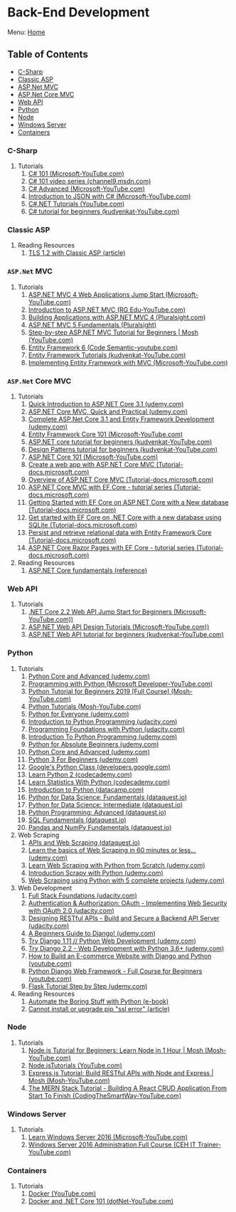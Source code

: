 # Back-End Development

Menu: [Home](./README.md)

## Table of Contents

- [C-Sharp](#c-sharp)
- [Classic ASP](#classic-asp)
- [ASP.Net MVC](#aspnet-mvc)
- [ASP.Net Core MVC](#aspnet-core-mvc)
- [Web API](#web-api)
- [Python](#python)
- [Node](#node)
- [Windows Server](#windows-server)
- [Containers](#containers)

### C-Sharp

1. Tutorials
    1. [C# 101 (Microsoft-YouTube.com)](https://www.youtube.com/playlist?list=PLdo4fOcmZ0oVxKLQCHpiUWun7vlJJvUiN "C# 101 - In this first video of a full Intro to C# video series, Scott Hanselman and Kendra Havens review the basics of C# from building a simple Hello World application to knowing about Object Oriented Programming with Microsoft experts!")
    1. [C# 101 video series (channel9.msdn.com)](https://channel9.msdn.com/Series/CSharp-101/ "In this first video of a full Intro to C# video series, Scott Hanselman and Kendra Havens review the basics of C# from building a simple Hello World application to knowing about Object Oriented Programming with Microsoft experts!")
    1. [C# Advanced (Microsoft-YouTube.com)](https://www.youtube.com/playlist?list=PLdo4fOcmZ0oXzJ3FC-ApBes-0klFN9kr9 "C# Advanced - LINQ SERIES: Language Integrated Query, LINQ, provides a consistent syntax to query any data source. More than that, the compiler and libraries translate that consistent syntax to native queries for each different data source. You learn LINQ, and you can efficiently access data from databases, cloud storage, objects in memory, JSON or XML data sources. In this series, you’ll learn how to write LINQ queries. You’ll also learn about the mechanisms LINQ uses to translate your C# code into native queries for specific data sources. ASYNC SERIES: Modern applications require asynchronous processing. You may make network calls to services in the cloud or on other machines. You may be starting long-running processes to analyze large data sets. The C# language has features that make async programs easier to reason about and understand. In this series, you’ll learn about “async” and “await”, and the Task class. You’ll learn how these features work together to help you to write asynchronous applications.")
    1. [Introduction to JSON with C# (Microsoft-YouTube.com)](https://www.YouTube.com/playlist?list=PLsrZV8shpwjM_eZZ-11lEby-bWmPrNem9)
    1. [C#.NET Tutorials (YouTube.com)](https://www.YouTube.com/playlist?list=PLTjRvDozrdlz3_FPXwb6lX_HoGXa09Yef)
    1. [C# tutorial for beginners (kudvenkat-YouTube.com)](https://www.youtube.com/playlist?list=PLAC325451207E3105)

### Classic ASP

1. Reading Resources
    1. [TLS 1.2 with Classic ASP (article)](https://dhali.com/programming/tls-1-2-with-classic-asp/ "TLS 1.2 with Classic ASP")

### `ASP.Net` MVC

1. Tutorials
    1. [ASP.NET MVC 4 Web Applications Jump Start (Microsoft-YouTube.com)](https://www.YouTube.com/playlist?list=PLIoX3-mcY80gktuMgl7UqkXD3Zl6oFOCM)
    1. [Introduction to ASP.NET MVC (RG Edu-YouTube.com)](https://www.youtube.com/playlist?list=PLIoX3-mcY80gLduhSJcrH0wAefC6gyS_C)
    1. [Building Applications with ASP.NET MVC 4 (Pluralsight.com)](https://www.pluralsight.com/courses/mvc4-building)
    1. [ASP.NET MVC 5 Fundamentals (Pluralsight)](https://www.pluralsight.com/courses/aspdotnet-mvc5-fundamentals)
    1. [Step-by-step ASP.NET MVC Tutorial for Beginners | Mosh (YouTube.com)](https://www.YouTube.com/watch?v=E7Voso411Vs&list=PLTjRvDozrdlwG-Gl0I1vCA7NUBS0mif8F&index=2&t=0s)
    1. [Entity Framework 6 (Code Semantic-youtube.com)](https://www.youtube.com/playlist?list=PLUU6Q8aGTpKV4bfIPiqGANF2OpbFbE0vl)
    1. [Entity Framework Tutorials (kudvenkat-YouTube.com)](https://www.youtube.com/playlist?list=PL6n9fhu94yhUPBSX-E2aJCnCR3-_6zBZx)
    1. [Implementing Entity Framework with MVC (Microsoft-YouTube.com)](https://www.YouTube.com/watch?v=ok3kajIFHow)

### `ASP.Net` Core MVC

1. Tutorials
    1. [Quick Introduction to ASP.NET Core 3.1 (udemy.com)](https://www.udemy.com/course/asp-net-core/ "Free 4 Hours - This is an introductory course on ASP.NET Core 3.1. This course is for anyone who is new to asp.net core 3.1 or who is familiar with ASP.NET  and wants to take a first stab at understanding what is different in asp.net core 3.1.")
    1. [ASP.NET Core MVC, Quick and Practical (udemy.com)](https://www.udemy.com/course/aspnet-core-mvc-quick-and-practical/ "Free 2.5 Hours - ASP.NET Core MVC is a lightweight, fast and cross-platform framework for building web and cloud applications, built on top of .NET Core framework. This course is a quick and practical way to learn ASP.NET Core MVC and it aimed to help you start developing your real-world applications in this framework. By the end of the course you will know how modern web applications are designed and, you have a practical source code with a custom user-management system and authentication to kick start your project. This course has a progressive approach. It is started by explaining MVC (Model-View-Controller) design pattern and showing how it is implemented in .NET Core and then step by step we will move forward and complete our application while I explain the concepts in a simple language")
    1. [Complete ASP.Net Core 3.1 and Entity Framework Development (udemy.com)](https://www.udemy.com/course/complete-aspnet-core-31-and-entity-framework-development/ "Free 14.5 Hours - Learn how to build an Employee Leave Management System using .Net Core, Entity Framework, Code-First and the Repository Pattern. This course will show you how to use Visual Studio, Microsoft SQL Server Express and explore dynamic web development with Bootstrap and JQuery and various front-end libraries. ASP.NET Core is Microsoft's modern, cross-platform framework for building enterprise ready web applications. In this course,  you will learn everything you need to know about building ASP.NET Core applications, from understanding the folder structure and files, to building a complete web application.")
    1. [Entity Framework Core 101 (Microsoft-YouTube.com)](https://www.youtube.com/playlist?list=PLdo4fOcmZ0oX7uTkjYwvCJDG2qhcSzwZ6 "Entity Framework Core 101 - Entity Framework Core is an Object-Relational Mapper that simplifies working with relational databases using strongly-typed .NET objects. This 101-level, intro video series will walk you getting started with EF, building an ASP.NET Core Web Apps with EF Core, and performance tips to help you along the way!")
    1. [ASP.NET core tutorial for beginners (kudvenkat-YouTube.com)](https://www.youtube.com/playlist?list=PL6n9fhu94yhVkdrusLaQsfERmL_Jh4XmU)
    1. [Design Patterns tutorial for beginners (kudvenkat-YouTube.com)](https://www.youtube.com/playlist?list=PL6n9fhu94yhUbctIoxoVTrklN3LMwTCmd)
    1. [ASP.NET Core 101 (Microsoft-YouTube.com)](https://www.youtube.com/playlist?list=PLdo4fOcmZ0oW8nviYduHq7bmKode-p8Wy "ASP.NET Core 101 - ASP.NET is an open source web framework, created by Microsoft, for building modern web apps and services with .NET. In this introductory video series, Scott Hanselman and Leslie Richardson explain how to utilize the right tools for building your ASP.NET Core website. Including Blazor components and publishing your website to Azure!")
    1. [Create a web app with ASP.NET Core MVC (Tutorial-docs.microsoft.com)](https://docs.microsoft.com/en-us/aspnet/core/Tutorials/first-mvc-app/?view=aspnetcore-3.1)
    1. [Overview of ASP.NET Core MVC (Tutorial-docs.microsoft.com)](https://docs.microsoft.com/en-us/aspnet/core/mvc/overview?view=aspnetcore-3.1)
    1. [ASP.NET Core MVC with EF Core - tutorial series (Tutorial-docs.microsoft.com)](https://docs.microsoft.com/en-us/aspnet/core/data/ef-mvc/?view=aspnetcore-3.1)
    1. [Getting Started with EF Core on ASP.NET Core with a New database (Tutorial-docs.microsoft.com)](https://docs.microsoft.com/en-us/aspnet/core/data/ef-rp/intro?toc=%2Faspnet%2Fcore%2Ftoc.json&bc=%2Faspnet%2Fcore%2Fbreadcrumb%2Ftoc.json&view=aspnetcore-3.1&tabs=visual-studio)
    1. [Get started with EF Core on .NET Core with a new database using SQLite (Tutorial-docs.microsoft.com)](https://docs.microsoft.com/en-us/ef/core/get-started/netcore/new-db-sqlite)
    1. [Persist and retrieve relational data with Entity Framework Core (Tutorial-docs.microsoft.com)](https://docs.microsoft.com/en-us/learn/modules/persist-data-ef-core/?view=aspnetcore-3.1)
    1. [ASP.NET Core Razor Pages with EF Core - tutorial series (Tutorial-docs.microsoft.com)](https://docs.microsoft.com/en-us/aspnet/core/data/ef-rp/?view=aspnetcore-3.1)
1. Reading Resources
    1. [ASP.NET Core fundamentals (reference)](https://docs.microsoft.com/en-us/aspnet/core/fundamentals/?view=aspnetcore-3.1&tabs=windows)

### Web API

1. Tutorials
    1. [.NET Core 2.2 Web API Jump Start for Beginners (Microsoft-YouTube.com))](https://www.youtube.com/watch?v=s3H2mfkOi9g "A short tutorial on how to create a .NET Core 2.2 Web API fast.")
    1. [ASP.NET Web API Design Tutorials (Microsoft-YouTube.com))](https://www.youtube.com/watch?v=kN8IiQWQfVU "ASP.NET Web API Design Tutorials - This course introduces the basics of the ASP.NET Web API. The ASP.NET Web API is a rich, flexible framework for building HTTP based endpoints and client. ASP.NET Web API is a framework that makes it easy to build HTTP services that reach a broad range of clients, including browsers and mobile devices. ASP.NET Web API is an ideal platform for building RESTful applications on the .NET Framework.")
    1. [ASP.NET Web API tutorial for beginners (kudvenkat-YouTube.com)](https://www.youtube.com/playlist?list=PL6n9fhu94yhW7yoUOGNOfHurUE6bpOO2b)

### Python

1. Tutorials
    1. [Python Core and Advanced (udemy.com)](https://www.udemy.com/course/python-core-and-advanced/ "Free 8.5 - Whether you are a College student learning the fundamentals of Python or a Data Science expert using python to analyze your data or a Web Developer using python frameworks like DJango or a Experienced python developer who wants to fill in the gaps , this course will help you accomplish your goals.")
    1. [Programming with Python (Microsoft Developer-YouTube.com)](https://www.youtube.com/playlist?list=PLlrxD0HtieHhS8VzuMCfQD4uJ9yne1mE6)
    1. [Python Tutorial for Beginners 2019 [Full Course] (Mosh-YouTube.com)](https://www.YouTube.com/watch?v=_uQrJ0TkZlc)
    1. [Python Tutorials (Mosh-YouTube.com)](https://www.YouTube.com/playlist?list=PLTjRvDozrdlxj5wgH4qkvwSOdHLOCx10f)
    1. [Python for Everyone (udemy.com)](https://www.udemy.com/python-for-every1/ "This course created for Data Science, AI , ML, DL , Automation Testers, Big Data , Web Developer Aspirants etc")
    1. [Introduction to Python Programming (udacity.com)](https://www.udacity.com/course/introduction-to-python--ud1110 "In this course, you'll learn the fundamentals of the Python programming language, along with programming best practices.")
    1. [Programming Foundations with Python (udacity.com)](https://www.udacity.com/course/programming-foundations-with-python--ud036 "Introductory programming class to learn Object-Oriented Programming, a must-have technique to reuse and share code easily. Learn by making projects that spread happiness!")
    1. [Introduction To Python Programming (udemy.com)](https://www.udemy.com/pythonforbeginnersintro/ "A Quick and Easy Intro into Python Programming")
    1. [Python for Absolute Beginners (udemy.com)](https://www.udemy.com/pythonforbeginnersintro/ "Python 101 - learn python programming from scratch with hands on exercises in this free python tutorial!")
    1. [Python Core and Advanced (udemy.com)](https://www.udemy.com/python-core-and-advanced/ "Master the fundamentals of Python in easy steps")
    1. [Python 3 For Beginners (udemy.com)](https://www.udemy.com/python-masterclass-for-beginners/ "Learn Python 3 from Scratch! Create Python 3 Applications. Understand Object Oriented Programming in Python.")
    1. [Google's Python Class (developers.google.com)](https://developers.google.com/edu/python/ "Welcome to Google's Python Class -- this is a free class for people with a little bit of programming experience who want to learn Python. The class includes written materials, lecture videos, and lots of code exercises to practice Python coding.")
    1. [Learn Python 2 (codecademy.com)](https://www.codecademy.com/learn/learn-python "Learn the basics of the world's fastest growing and most popular programming language used by software engineers, analysts, data scientists, and machine learning engineers alike.")
    1. [Learn Statistics With Python  (codecademy.com)](https://www.codecademy.com/learn/learn-statistics-with-python "Learn how to calculate and interpret several descriptive statistics using the Python library NumPy.")
    1. [Introduction to Python (datacamp.com)](https://www.datacamp.com/courses/intro-to-python-for-data-science "Master the basics of data analysis in Python. Expand your skill set by learning scientific computing with numpy.")
    1. [Python for Data Science: Fundamentals (dataquest.io)](https://www.dataquest.io/course/python-for-data-science-fundamentals/ "In our introductory course on Python for data science, you’ll get an overview of the Python programming language and how you can use it for data science.")
    1. [Python for Data Science: Intermediate (dataquest.io)](https://www.dataquest.io/course/python-for-data-science-intermediate/ "In our Python for Data Science Intermediate course, we’ll cover some key techniques for working with the Python programming language for data science.")
    1. [Python Programming: Advanced (dataquest.io)](https://www.dataquest.io/course/python-programming-advanced/ "Extend your knowledge of Python with our Python Programming: Advanced course. In this course, you'll learn advanced Python concepts, digging deeper into object-oriented programming (OOP), exception handling, and more.")
    1. [SQL Fundamentals (dataquest.io)](https://www.dataquest.io/course/sql-fundamentals/ "SQL is the language of data, and it is a critical skill to have when working as a Data Analyst, Data Scientist, or as a Data Engineer. In fact, more data analysts and data scientists use SQL than use either Python or R (because both Python and R programmers use SQL, too).  In our SQL Fundamentals course, you will learn the basics of this critical skill and start building some experience working with SQL databases.")
    1. [Pandas and NumPy Fundamentals (dataquest.io)](https://www.dataquest.io/course/pandas-fundamentals/ "In our Pandas and NumPy fundamentals course, you will learn how to work with Pandas and NumPy, the two most popular Python open-source libraries for data analysis.")
1. Web Scraping
    1. [APIs and Web Scraping (dataquest.io)](https://www.dataquest.io/course/apis-and-scraping/ "A data analyst or data scientist doesn’t always get data handed to them in a CSV or via an easily accessible database. Sometimes, you’ve got to go out and get the data you need. The ability to collect unique data sets can really set you apart from the pack, and being able to access APIs and scrape the web for new data stories is the best way to get data nobody else is working with.")
    1. [Learn the basics of Web Scraping in 60 minutes or less... (udemy.com)](https://www.udemy.com/course/webscraping-without-scrapy/ "Learn to webscrape from an expert in this free fast-track course, giving you all the fundamentals other courses miss!")
    1. [Learn Web Scraping with Python from Scratch (udemy.com)](https://www.udemy.com/course/web-scraping-python-tutorial/ "Python Web Scraping Tutorial. Use BeautifulSoup & Requests to scrape & crawl Craigslist directory with Python")
    1. [Introduction Scrapy with Python (udemy.com)](https://www.udemy.com/course/intro-scrapy-create-a-reddit-bot-with-python/ "Use Scrapy to Hack Reddit Site with Python")
    1. [Web Scraping using Python with 5 complete projects (udemy.com)](https://www.udemy.com/course/python_webscraping/ "Complete end to end web scraping tutorial using python , all steps and codes are explained in detail.")
1. Web Development
    1. [Full Stack Foundations (udacity.com)](https://www.udacity.com/course/full-stack-foundations--ud088 "In this course you will learn the fundamentals of back-end web development! You will create your own web application that queries a database for items on restaurant menus and then dynamically generates complete menus in the form of web pages and API endpoints.")
    1. [Authentication & Authorization: OAuth  - Implementing Web Security with OAuth 2.0 (udacity.com)](https://www.udacity.com/course/authentication-authorization-oauth--ud330 "As a Python programmer, leveraging Flask allows you to quickly and easily build your own web applications. But before you share your apps on the Internet you should protect your users' data, ensuring information stored on your site is safe from unwanted manipulation. You could implement web security and permissions on your own, but relying on trusted providers is a faster, safer, and easier way to allow users to login to your application - without having to create and maintain another account, profile, and password. In this course, you will learn to implement the OAuth 2.0 framework to allow users to securely login to your web applications. ")
    1. [Designing RESTful APIs - Build and Secure a Backend API Server (udacity.com)](https://www.udacity.com/course/designing-restful-apis--ud388 "API (Application Programming Interface) endpoints are the connections between your application and the rest of the developer community. In this course you will learn about writing secure, developer-friendly APIs that will make your back-end application thrive and keep your users happy.")
    1. [A Beginners Guide to Django! (udemy.com)](https://www.udemy.com/course/introdjango/ "Learn all the basics of Django through a step-by-step process by creating your very own Polls Application for free!")
    1. [Try Django 1.11 // Python Web Development (udemy.com)](https://www.udemy.com/try-django-v1-11-python-web-development/ "Build a web app with Django // The #1 Web Development Framework for Python")
    1. [Try Django 2.2 - Web Development with Python 3.6+ (udemy.com)](https://www.udemy.com/course/try-django-2-2-python-web-development/ "Learn by doing in building a Web Application with Python #1 Web Framework: Django.")
    1. [How to Build an E-commerce Website with Django and Python (youtube.com)](https://www.youtube.com/watch?v=YZvRrldjf1Y "Learn how to build an E-commerce website with Django and Python.")
    1. [Python Django Web Framework - Full Course for Beginners (youtube.com)](https://www.youtube.com/watch?v=F5mRW0jo-U4 "Learn the Python Django framework with this free full course. Django is an extremely popular and fully featured server-side web framework, written in Python. Django allows you to quickly create web apps.")
    1. [Flask Tutorial Step by Step (udemy.com)](https://www.udemy.com/course/python-flask-tutorial-step-by-step/ "Learn to create your first website and RESTful API using Python and Flask.")
1. Reading Resources
    1. [Automate the Boring Stuff with Python (e-book)](http://automatetheboringstuff.com/ "Practical programming for total beginners.")
    1. [Cannot install or upgrade pip "ssl error" (article)](https://github.com/pypa/pip/issues/5448 'Cannot install or upgrade pip "ssl error"')

### Node

1. Tutorials
    1. [Node.js Tutorial for Beginners: Learn Node in 1 Hour | Mosh (Mosh-YouTube.com)](https://www.YouTube.com/watch?v=TlB_eWDSMt4&list=PLTjRvDozrdlynYXGUfyyMZdrQ0Sz27aud&index=5)
    1. [Node.jsTutorials (YouTube.com)](https://www.YouTube.com/playlist?list=PLTjRvDozrdlydy3uUBWZlLUTNpJSGGCEm)
    1. [Express.js Tutorial: Build RESTful APIs with Node and Express | Mosh (Mosh-YouTube.com)](https://www.YouTube.com/watch?v=pKd0Rpw7O48&list=PLTjRvDozrdlynYXGUfyyMZdrQ0Sz27aud&index=6)
    1. [The MERN Stack Tutorial - Building A React CRUD Application From Start To Finish (CodingTheSmartWay-YouTube.com)](https://www.YouTube.com/playlist?list=PL2dKqfImstaRbG8WIBkeHyV1ic5dyiEMj)

### Windows Server

1. Tutorials
    1. [Learn Windows Server 2016 (Microsoft-YouTube.com)](https://www.YouTube.com/playlist?list=PLsrZV8shpwjMmq9hw_vlpDswWWw8jGJnZ "Learn Windows Server 2016 - Considering Windows Server 2016? In this helpful course, get the details about the features and functionality that have been added to this new version of Windows Server, along with those that were modified from previous versions.")
    1. [Windows Server 2016 Administration Full Course (CEH IT Trainer-YouTube.com)](https://www.youtube.com/playlist?list=PLYogJ_kxL1wTesq-vNxEc8tjDOHvszeWf "Windows Server 2016 Administration Full Course")

### Containers

1. Tutorials
    1. [Docker (YouTube.com)](https://www.YouTube.com/playlist?list=PL2dKqfImstaSUBZzxmwJqDe99_BGoCvwo)
    1. [Docker and .NET Core 101 (dotNet-YouTube.com)](https://www.youtube.com/playlist?list=PLdo4fOcmZ0oUvXP_Pt2zOgk8dTWagGs_P)
